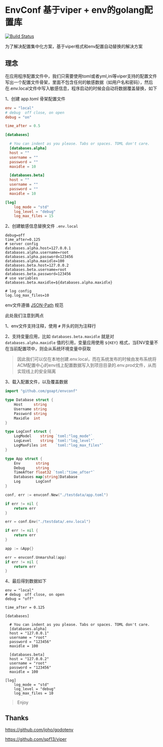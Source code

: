 # EnvConf 基于viper + env的golang配置库
<a href="https://github.com/goapt/envconf/actions"><img src="https://github.com/goapt/envconf/workflows/build/badge.svg" alt="Build Status"></a>

为了解决配置集中化方案，基于viper格式和env配置自动替换的解决方案

## 理念
在应用程序配置文件中，我们只需要使用toml或者yml,ini等viper支持的配置文件写出一个配置文件骨架，里面不包含任何的敏感数据（如用户名和密码），然后在.env.local文件中写入敏感信息，程序启动的时候会自动将数据覆盖替换，如下

1、创建 app.toml 骨架配置文件
```toml
env = "local"
# debug  off close, on open
debug = "on"

time_after = 0.5

[databases]

  # You can indent as you please. Tabs or spaces. TOML don't care.
  [databases.alpha]
  host = ""
  username = ""
  password = ""
  maxidle = 10

  [databases.beta]
  host = ""
  username = ""
  password = ""
  maxidle = 10

[log]
    log_mode = "std"
    log_level = "debug"
    log_max_files = 15

```
2、创建敏感信息替换文件 `.env.local`
```
debug=off
time_after=0.125
# server config
databases.alpha.host=127.0.0.1
databases.alpha.username=root
databases.alpha.password=123456
databases.alpha.maxidle=100
databases.beta.host=127.0.0.2
databases.beta.username=root
databases.beta.password=123456
# use variables
databases.beta.maxidle=${databases.alpha.maxidle}

# log config
log.log_max_files=10
```

env文件遵循 [JSON-Path](https://github.com/pelletier/go-toml/tree/master/query) 规范

此处我们注意到两点

1、env文件支持注释，使用 `#` 开头的则为注释行

2、支持变量应用，比如 `databases.beta.maxidle` 就是对 `databases.alpha.maxidle` 值的引用，变量应用使用 `${KEY}` 格式，当ENV变量不在当前配置项中，则会从系统环境变量中获取

> 因此我们可以仅在本地创建.env.local，而在系统发布的时候由发布系统将ACM配置中心的env线上配置数据写入到项目目录的.env.prod文件，从而实现线上的安全隔离

3、载入配置文件，以及覆盖数据
```go
import "github.com/goapt/envconf"

type Database struct {
	Host     string
	Username string
	Password string
	Maxidle  int
}

type LogConf struct {
	LogModel    string `toml:"log_mode"`
	LogLevel    string `toml:"log_level"`
	LogMaxFiles int    `toml:"log_max_files"`
}

type App struct {
	Env       string
	Debug     string
	TimeAfter float32 `toml:"time_after"`
	Databases map[string]Database
	Log       LogConf
}

conf, err := envconf.New("./testdata/app.toml")

if err != nil {
    return err
}

err = conf.Env("./testdata/.env.local")

if err != nil {
    return err
}

app := &App{}

err = envconf.Unmarshal(app)
if err != nil {
    return err
}
```

4、最后得到数据如下
```
env = "local"
# debug  off close, on open
debug = "off"

time_after = 0.125

[databases]

  # You can indent as you please. Tabs or spaces. TOML don't care.
  [databases.alpha]
  host = "127.0.0.1"
  username = "root"
  password = "123456"
  maxidle = 100

  [databases.beta]
  host = "127.0.0.2"
  username = "root"
  password = "123456"
  maxidle = 100

[log]
    log_mode = "std"
    log_level = "debug"
    log_max_files = 10
```

> Enjoy

## Thanks

https://github.com/joho/godotenv

https://github.com/spf13/viper
